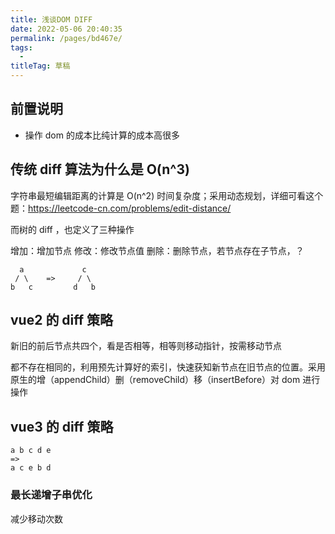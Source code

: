 ```yaml
---
title: 浅谈DOM DIFF
date: 2022-05-06 20:40:35
permalink: /pages/bd467e/
tags: 
  - 
titleTag: 草稿
---
```

## 前置说明

- 操作 dom 的成本比纯计算的成本高很多

## 传统 diff 算法为什么是 O(n^3)


字符串最短编辑距离的计算是 O(n^2) 时间复杂度；采用动态规划，详细可看这个题：https://leetcode-cn.com/problems/edit-distance/

而树的 diff ，也定义了三种操作

增加：增加节点
修改：修改节点值
删除：删除节点，若节点存在子节点，？

```
  a             c
 / \    =>     / \
b   c         d   b
```

## vue2 的 diff 策略

新旧的前后节点共四个，看是否相等，相等则移动指针，按需移动节点

都不存在相同的，利用预先计算好的索引，快速获知新节点在旧节点的位置。采用原生的增（appendChild）删（removeChild）移（insertBefore）对 dom 进行操作



## vue3 的 diff 策略

```
a b c d e
=>
a c e b d

```

### 最长递增子串优化

减少移动次数





